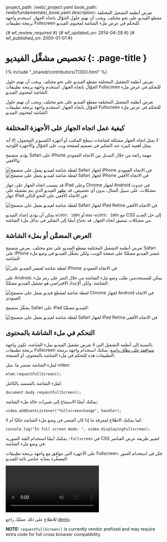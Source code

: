 project_path: /web/_project.yaml
book_path: /web/fundamentals/_book.yaml
description: تعرض أنظمة التشغيل المختلفة مقطع الفيديو على نحو مختلف. ويجب أن تهتم حلول الجوّال باتجاه الجهاز. استخدم واجهة برمجة تطبيقات Fullscreen للتحكم في عرض ملء الشاشة لمحتوى الفيديو.

{# wf_review_required #}
{# wf_updated_on: 2014-04-28 #}
{# wf_published_on: 2000-01-01 #}

# تخصيص مشغِّل الفيديو {: .page-title }

{% include "_shared/contributors/TODO.html" %}



تعرض أنظمة التشغيل المختلفة مقطع الفيديو على نحو مختلف. ويجب أن تهتم حلول الجوّال باتجاه الجهاز. استخدم واجهة برمجة تطبيقات Fullscreen للتحكم في عرض ملء الشاشة لمحتوى الفيديو.



تعرض أنظمة التشغيل المختلفة مقطع الفيديو على نحو مختلف. ويجب أن تهتم حلول الجوّال باتجاه الجهاز. استخدم واجهة برمجة تطبيقات Fullscreen للتحكم في عرض ملء الشاشة لمحتوى الفيديو.

## كيفية عمل اتجاه الجهاز على الأجهزة المختلفة

لا يمثل اتجاه الجهاز مشكلة لشاشات سطح المكتب أو أجهزة الكمبيوتر المحمول، إلا أنه يمثل أهمية كبيرة عند التفكير في تصميم لصفحة ويب على الجوّال والأجهزة اللوحية.

يؤدي متصفح Safari على iPhone مهمة رائعة من خلال التبديل بين الاتجاه العمودي والأفقي:

<div class="mdl-grid">
    <img class="mdl-cell mdl-cell--6--col" alt="لقطة شاشة لفيديو يعمل على متصفح Safari لجهاز iPhone في الاتجاه العمودي" src="images/iPhone-video-playing-portrait.png">
    <img class="mdl-cell mdl-cell--6--col" alt="لقطة شاشة لفيديو يعمل على متصفح Safari لجهاز iPhone في الاتجاه الأفقي" src="images/iPhone-video-playing-landscape.png">
</div>

قد يتسبب اتجاه الجهاز على جهاز iPad وعلى Chrome لجهاز Android في حدوث مشكلات.
على سبيل المثال، بدون أي تخصيص، قد يظهر الفيديو الذي يتم تشغيله على جهاز iPad في الاتجاه الأفقي على النحو التالي:

<img class="center" alt="لقطة شاشة لفيديو يعمل على متصفح Safari لجهاز iPad Retina في الاتجاه الأفقي"
src="images/iPad-Retina-landscape-video-playing.png">

يمكن أن يؤدي إعداد الفيديو `width: 100%` أو `max-width: 100%` مع CSS إلى حل العديد من مشكلات تنسيق اتجاه الجهاز. قد تحتاج أيضًا إلى التفكير في بدائل ملء الشاشة.

## العرض المضمَّن أو بملء الشاشة

تعرض أنظمة التشغيل المختلفة مقطع الفيديو على نحو مختلف. يعرض متصفح Safari على iPhone عنصر الفيديو مضمَّنًا على صفحة الويب، ولكن يشغِّل الفيديو في وضع ملء الشاشة:

<img class="center" alt="لقطة شاشة لعنصر الفيديو على iPhone في الاتجاه العمودي" src="images/iPhone-video-with-poster.png">

على Android، يمكن للمستخدمين طلب وضع ملء الشاشة من خلال النقر على رمز ملء الشاشة. ولكن الإعداد الافتراضي هو تشغيل الفيديو مضمَّنًا:

<img class="center" alt="لقطة شاشة لمقطع فيديو يعمل على متصفح Chrome لجهاز Android في الاتجاه العمودي" src="images/Chrome-Android-video-playing-portrait-3x5.png">

يشغِّل متصفح Safari على iPad الفيديو مضمَّنًا:

<img class="center" alt="لقطة شاشة لفيديو يعمل على متصفح Safari لجهاز iPad Retina في الاتجاه الأفقي" src="images/iPad-Retina-landscape-video-playing.png">

## التحكم في ملء الشاشة بالمحتوى

بالنسبة إلى أنظمة التشغيل التي لا تفرض تشغيل الفيديو بملء الشاشة، تكون واجهة برمجة تطبيقات Fullscreen [متوافقة على نطاق واسع](//caniuse.com/fullscreen). يمكنك استخدام واجهة برمجة التطبيقات هذه للتحكم في ملء الشاشة بالمحتوى، أو الصفحة.

لملء الشاشة بعنصر ما، مثل video:

    elem.requestFullScreen();
    

لملء الشاشة بالمستند بالكامل:

    document.body.requestFullScreen();
    

يمكنك أيضًا الاستماع إلى تغييرات حالة ملء الشاشة:

    video.addEventListener("fullscreenchange", handler);
    

كما يمكنك الاطلاع لمعرفة ما إذا كان العنصر في وضع ملء الشاشة حاليًا أم لا:

    console.log("In full screen mode: ", video.displayingFullscreen);
    

يمكنك أيضًا استخدام الفئة الصورية `:fullscreen` في CSS لتغيير طريقة عرض العناصر في وضع ملء الشاشة.

على الأجهزة التي تتوافق مع واجهة برمجة تطبيقات Fullscreen، فكر في استخدام الصور المصغَّرة بمثابة عناصر نائبة للفيديو:

<video autoplay loop class="center">
  <source src="video/fullscreen.webm" type="video/webm">
  <source src="video/fullscreen.mp4" type="video/mp4">
     <p>هذا المتصفح ليس متوافقًا مع عنصر الفيديو.</p>
</video>

للاطلاع على ذلك عمليًا، راجع <a href="https://googlesamples.github.io/web-fundamentals/samples/../fundamentals/design-and-ui/media/video/fullscreen.html">demo</a>.

**NOTE:** `requestFullScreen()` is currently vendor prefixed and may require
extra code for full cross browser compatibility.



